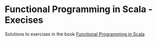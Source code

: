 # Functional Programming in Scala - Execises

Solutions to exercises in the book [Functional Programming in Scala](http://www.amazon.co.uk/dp/1617290653/ref=olp_product_details?_encoding=UTF8&me=)


